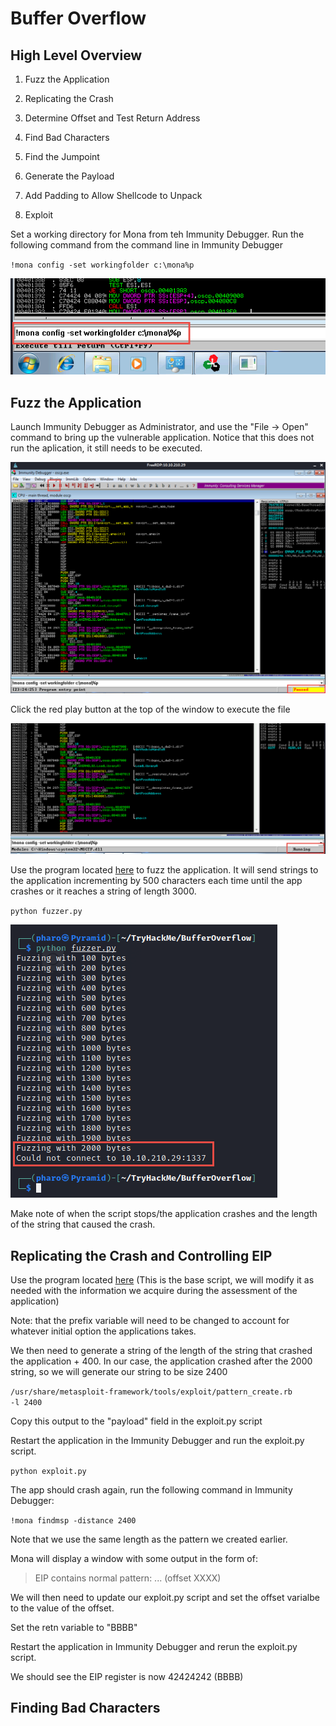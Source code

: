 # Buffer Overflow

## High Level Overview

  1. Fuzz the Application
  
  2. Replicating the Crash

  3. Determine Offset and Test Return Address

  4. Find Bad Characters

  5. Find the Jumpoint 

  6. Generate the Payload

  7. Add Padding to Allow Shellcode to Unpack

  8. Exploit

Set a working directory for Mona from teh Immunity Debugger. Run the following command from the command line in Immunity Debugger

<code>!mona config -set workingfolder c:\mona\%p</code>

![alt-text](src/Mona_Command.png)

## Fuzz the Application

Launch Immunity Debugger as Administrator, and use the "File -> Open" command to bring up the vulnerable application. Notice that this does not run the aplication, it still needs to be executed.  

![alt-text](src/Paused_State.png)

Click the red play button at the top of the window to execute the file

![alt-text](src/Running_State.png)

Use the program located [here](fuzzer.py) to fuzz the application. It will send strings to the application incrementing by 500 characters each time until the app crashes or it reaches a string of length 3000.

<code>python fuzzer.py</code>

![alt-text](src/Fuzzing.png)

Make note of when the script stops/the application crashes and the length of the string that caused the crash.

## Replicating the Crash and Controlling EIP

Use the program located [here](exploit.py) (This is the base script, we will modify it as needed with the information we acquire during the assessment of the application)

Note: that the prefix variable will need to be changed to account for whatever initial option the applications takes.

We then need to generate a string of the length of the string that crashed the application + 400. In our case, the application crashed after the 2000 string, so we will generate our string to be size 2400

<code>/usr/share/metasploit-framework/tools/exploit/pattern_create.rb -l 2400</code>

Copy this output to the "payload" field in the exploit.py script

Restart the application in the Immunity Debugger and run the exploit.py script.

<code>python exploit.py</code>

The app should crash again, run the following command in Immunity Debugger:

<code>!mona findmsp -distance 2400</code>

Note that we use the same length as the pattern we created earlier.

Mona will display a window with some output in the form of:

> EIP contains normal pattern: ... (offset XXXX)

We will then need to update our exploit.py script and set the offset varialbe to the value of the offset. 

Set the retn variable to "BBBB"

Restart the application in Immunity Debugger and rerun the exploit.py script.

We should see the EIP register is now 42424242 (BBBB)

## Finding Bad Characters

